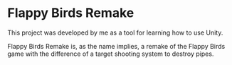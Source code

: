 # Flappy Birds Remake

This project was developed by me as a tool for learning how to use Unity.

Flappy Birds Remake is, as the name implies, a remake of the Flappy Birds game with the difference of a target shooting system to destroy pipes.
